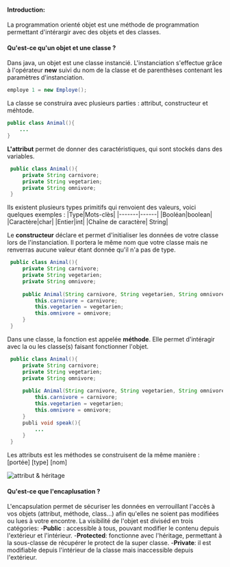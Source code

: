 #### Introduction: 
La programmation orienté objet est une méthode de programmation permettant d'intérargir avec des objets et des classes.

#### Qu'est-ce qu'un objet et une classe ?
Dans java, un objet est une classe instancié. L'instanciation s'effectue grâce à l'opérateur **new** suivi du nom de la classe et de parenthèses contenant les paramètres d'instanciation.
```java
employe 1 = new Employe();
```

La classe se construira avec plusieurs parties : attribut, constructeur et méhtode.
 ```java
 public class Animal(){ 
     ...  
 }
 ```
**L'attribut** permet de donner des caractéristiques, qui sont stockés dans des variables.
```java
 public class Animal(){ 
     private String carnivore;
     private String vegetarien;
     private String omnivore;
 }
```

Ils existent plusieurs types primitifs qui renvoient des valeurs, voici quelques exemples :
|Type|Mots-clès|
|-------|------|
|Booléan|boolean|
|Caractère|char|
|Entier|int|
|Chaîne de caractère| String|

Le **constructeur** déclare et permet d'initialiser les données de votre classe lors de l'instanciation. Il portera le même nom que votre classe mais ne renverras aucune valeur étant donnée qu'il n'a pas de type.

```java
 public class Animal(){ 
     private String carnivore;
     private String vegetarien;
     private String omnivore;
     
     public Animal(String carnivore, String vegetarien, String omnivore){
         this.carnivore = carnivore;
         this.vegetarien = vegetarien;
         this.omnivore = omnivore;
     }
 }
```
Dans une classe, la fonction est appelée **méthode**. Elle permet d'intéragir avec la ou les classe(s) faisant fonctionner l'objet.
```java
 public class Animal(){ 
     private String carnivore;
     private String vegetarien;
     private String omnivore;
     
     public Animal(String carnivore, String vegetarien, String omnivore){
         this.carnivore = carnivore;
         this.vegetarien = vegetarien;
         this.omnivore = omnivore;
     }
     publi void speak(){
         ...
     }
 }
```
Les attributs est les méthodes se construisent de la même manière : [portée] [type] [nom]

![attribut & héritage](https://1.bp.blogspot.com/-OG0QLqcJx0A/XhCrsbmEXgI/AAAAAAAAIJw/5EY_LKcVehMaAtGxxt5ciSqQJd9EQM2IACNcBGAsYHQ/s1600/car-poo.png)

#### Qu'est-ce que l'encaplusation ?
L'encapsulation permet de sécuriser les données en verrouillant l'accès à vos objets (attribut, méthode, class...) afin qu'elles ne soient pas modifiées ou lues à votre encontre. 
La visibilité de l'objet est diviséd en trois catégories:
-**Public** : accessible à tous, pouvant modifier le contenu depuis l'extérieur et l'intérieur.
-**Protected**: fonctionne avec l'héritage, permettant à la sous-classe de récupérer le protect de la super classe.
-**Private**: il est modifiable depuis l'intérieur de la classe mais inaccessible depuis l'extérieur.
